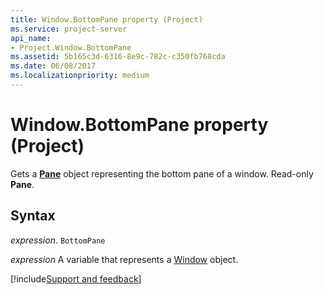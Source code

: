 ```yaml
---
title: Window.BottomPane property (Project)
ms.service: project-server
api_name:
- Project.Window.BottomPane
ms.assetid: 5b165c3d-6316-8e9c-782c-c350fb768cda
ms.date: 06/08/2017
ms.localizationpriority: medium
---
```



# Window.BottomPane property (Project)

Gets a **[Pane](Project.Pane.md)** object representing the bottom pane of a window. Read-only **Pane**.


## Syntax

_expression_. `BottomPane`

_expression_ A variable that represents a [Window](./Project.Window.md) object.

[!include[Support and feedback](~/includes/feedback-boilerplate.md)]